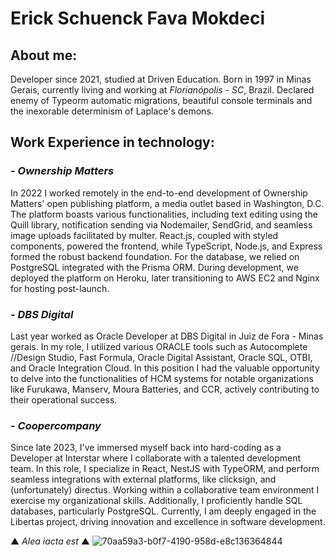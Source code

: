 # Erick Schuenck Fava Mokdeci
## About me:

Developer since 2021, studied at Driven Education. Born in 1997 in Minas Gerais, currently living and working at _Florianópolis - SC_, Brazil. Declared enemy of Typeorm automatic migrations, beautiful console terminals and the inexorable determinism of Laplace's demons. 

## Work Experience in technology:

###  - _Ownership Matters_
In 2022 I worked remotely in the end-to-end development of Ownership Matters' open publishing platform, a media outlet based in Washington, D.C. The platform boasts various functionalities, including text editing using the Quill library, notification sending via Nodemailer, SendGrid, and seamless image uploads facilitated by multer. React.js, coupled with styled components, powered the frontend, while TypeScript, Node.js, and Express formed the robust backend foundation. For the database, we relied on PostgreSQL integrated with the Prisma ORM. During development, we deployed the platform on Heroku, later transitioning to AWS EC2 and Nginx for hosting post-launch.

### - _DBS Digital_
Last year worked as Oracle Developer at DBS Digital in Juiz de Fora - Minas gerais. In my role, I utilized various ORACLE tools such as Autocomplete //Design Studio, Fast Formula, Oracle Digital Assistant, Oracle SQL, OTBI, and Oracle Integration Cloud. In this position I had the valuable opportunity to delve into the functionalities of HCM systems for notable organizations like Furukawa, Manserv, Moura Batteries, and CCR, actively contributing to their operational success.

### - _Coopercompany_
Since late 2023, I've immersed myself back into hard-coding as a Developer at Interstar where I collaborate with a talented development team. In this role, I specialize in React, NestJS with TypeORM, and perform seamless integrations with external platforms, like clicksign, and (unfortunately) directus. Working within a collaborative team environment I exercise my organizational skills. Additionally, I proficiently handle SQL databases, particularly PostgreSQL. Currently, I am deeply engaged in the Libertas project, driving innovation and excellence in software development. 

▲ _Alea iacta est_ ▲
![70aa59a3-b0f7-4190-958d-e8c136364844](https://github.com/user-attachments/assets/1f52e8cb-fea8-4ca3-a67c-64eca33beaa5)
